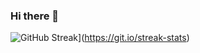 ### Hi there 👋

![GitHub Streak](https://streak-stats.demolab.com/?user=MustafaAlomer711)](https://git.io/streak-stats)

<!--
**MustafaAlomer711/MustafaAlomer711** is a ✨ _special_ ✨ repository because its `README.md` (this file) appears on your GitHub profile.

Here are some ideas to get you started:

- 🔭 I’m currently working on ...
- 🌱 I’m currently learning ...
- 👯 I’m looking to collaborate on ...
- 🤔 I’m looking for help with ...
- 💬 Ask me about ...
- 📫 How to reach me: ...
- 😄 Pronouns: ...
- ⚡ Fun fact: ...
-->
